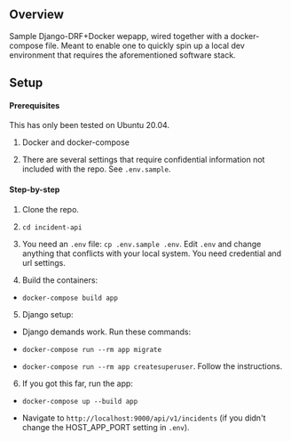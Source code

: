 ## Overview
Sample Django-DRF+Docker wepapp, wired together with a docker-compose file.
Meant to enable one to quickly spin up a local dev environment that requires the aforementioned software stack.

## Setup

#### Prerequisites

This has only been tested on Ubuntu 20.04.

1. Docker and docker-compose

2. There are several settings that require confidential information not included with the repo.
See `.env.sample`.

#### Step-by-step

1. Clone the repo.

2. `cd incident-api`

3. You need an `.env` file: `cp .env.sample .env`.
Edit `.env` and change anything that conflicts with your local system.
You need credential and url settings.

4. Build the containers:

- `docker-compose build app`

5. Django setup:

- Django demands work. Run these commands:

- `docker-compose run --rm app migrate`

- `docker-compose run --rm app createsuperuser`. Follow the instructions.

6. If you got this far, run the app:

- `docker-compose up --build app`

- Navigate to `http://localhost:9000/api/v1/incidents` (if you didn't change the HOST_APP_PORT setting in `.env`).
